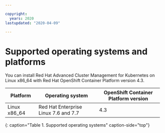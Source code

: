 ```yaml
---

copyright:
  years: 2020
lastupdated: "2020-04-09"

---
```


# Supported operating systems and platforms

You can install Red Hat Advanced Cluster Management for Kubernetes on Linux x86_64 with Red Hat OpenShift Container Platform version 4.3.

|Platform|Operating system| OpenShift Container Platform version
|--------|----------------|---|
|   Linux x86_64       | Red Hat Enterprise Linux 7.6 and 7.7 | 4.3 |
{: caption="Table 1. Supported operating systems" caption-side="top"}
